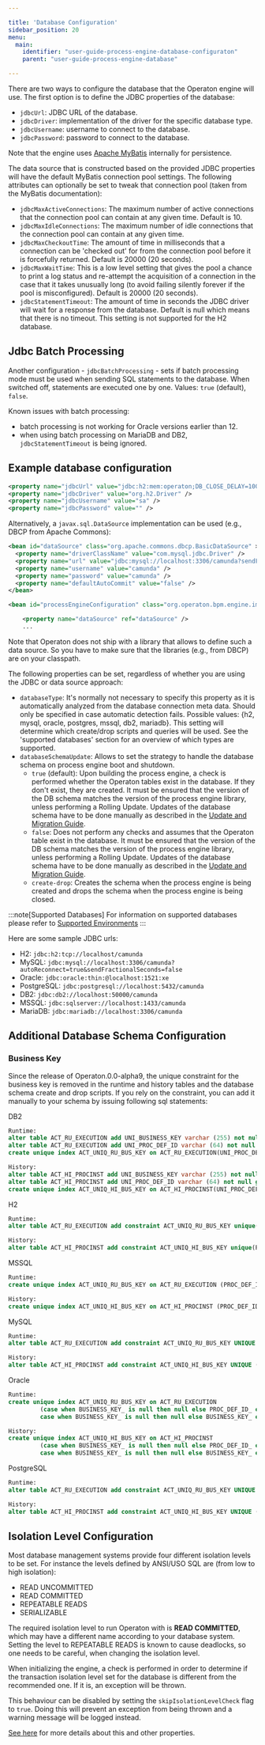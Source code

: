 ```yaml
---

title: 'Database Configuration'
sidebar_position: 20
menu:
  main:
    identifier: "user-guide-process-engine-database-configuraton"
    parent: "user-guide-process-engine-database"

---
```


There are two ways to configure the database that the Operaton engine will use. The first option is to define the JDBC properties of the database:

* `jdbcUrl`: JDBC URL of the database.
* `jdbcDriver`: implementation of the driver for the specific database type.
* `jdbcUsername`: username to connect to the database.
* `jdbcPassword`: password to connect to the database.

Note that the engine uses [Apache MyBatis](http://www.mybatis.org/) internally for persistence.

The data source that is constructed based on the provided JDBC properties will have the default MyBatis connection pool settings. The following attributes can optionally be set to tweak that connection pool (taken from the MyBatis documentation):

* `jdbcMaxActiveConnections`: The maximum number of active connections that the connection pool can contain at any given time. Default is 10.
* `jdbcMaxIdleConnections`: The maximum number of idle connections that the connection pool can contain at any given time.
* `jdbcMaxCheckoutTime`: The amount of time in milliseconds that a connection can be 'checked out' for from the connection pool before it is forcefully returned. Default is 20000 (20 seconds).
* `jdbcMaxWaitTime`: This is a low level setting that gives the pool a chance to print a log status and re-attempt the acquisition of a connection in the case that it takes unusually long (to avoid failing silently forever if the pool is misconfigured). Default is 20000 (20 seconds).
* `jdbcStatementTimeout`: The amount of time in seconds the JDBC driver will wait for a response from the database. Default is null which means that there is no timeout. This setting is not supported for the H2 database.


## Jdbc Batch Processing

<a name="jdbcBatchProcessing"></a>Another configuration - `jdbcBatchProcessing` - sets if batch processing mode must be used when sending SQL statements to the database. When switched off, statements are executed one by one.
Values: `true` (default), `false`.

Known issues with batch processing:

* batch processing is not working for Oracle versions earlier than 12.
* when using batch processing on MariaDB and DB2, `jdbcStatementTimeout` is being ignored.


## Example database configuration

```xml
<property name="jdbcUrl" value="jdbc:h2:mem:operaton;DB_CLOSE_DELAY=1000" />
<property name="jdbcDriver" value="org.h2.Driver" />
<property name="jdbcUsername" value="sa" />
<property name="jdbcPassword" value="" />
```

Alternatively, a `javax.sql.DataSource` implementation can be used (e.g., DBCP from Apache Commons):

```xml
<bean id="dataSource" class="org.apache.commons.dbcp.BasicDataSource" >
  <property name="driverClassName" value="com.mysql.jdbc.Driver" />
  <property name="url" value="jdbc:mysql://localhost:3306/camunda?sendFractionalSeconds=false" />
  <property name="username" value="camunda" />
  <property name="password" value="camunda" />
  <property name="defaultAutoCommit" value="false" />
</bean>

<bean id="processEngineConfiguration" class="org.operaton.bpm.engine.impl.cfg.StandaloneProcessEngineConfiguration">

    <property name="dataSource" ref="dataSource" />
    ...
```

Note that Operaton does not ship with a library that allows to define such a data source. So you have to make sure that the libraries (e.g., from DBCP) are on your classpath.

The following properties can be set, regardless of whether you are using the JDBC or data source approach:

* `databaseType`: It's normally not necessary to specify this property as it is automatically analyzed from the database connection meta data. Should only be specified in case automatic detection fails. Possible values: \{h2, mysql, oracle, postgres, mssql, db2, mariadb\}. This setting will determine which create/drop scripts and queries will be used. See the 'supported databases' section for an overview of which types are supported.
* `databaseSchemaUpdate`: Allows to set the strategy to handle the database schema on process engine boot and shutdown.
  * `true` (default): Upon building the process engine, a check is performed whether the Operaton tables exist in the database. If they don't exist, they are created. It must be ensured that the version of the DB schema matches the version of the process engine library, unless performing a Rolling Update. Updates of the database schema have to be done manually as described in the [Update and Migration Guide](../../../update/index.md).
  * `false`: Does not perform any checks and assumes that the Operaton table exist in the database. It must be ensured that the version of the DB schema matches the version of the process engine library, unless performing a Rolling Update. Updates of the database schema have to be done manually as described in the [Update and Migration Guide](../../../update/index.md).
  * `create-drop`: Creates the schema when the process engine is being created and drops the schema when the process engine is being closed.

:::note[Supported Databases]
  For information on supported databases please refer to [Supported Environments](../../../introduction/supported-environments.md#databases)
:::

Here are some sample JDBC urls:

* H2: ```jdbc:h2:tcp://localhost/camunda```
* MySQL: ```jdbc:mysql://localhost:3306/camunda?autoReconnect=true&sendFractionalSeconds=false```
* Oracle: ```jdbc:oracle:thin:@localhost:1521:xe```
* PostgreSQL: ```jdbc:postgresql://localhost:5432/camunda```
* DB2: ```jdbc:db2://localhost:50000/camunda```
* MSSQL: ```jdbc:sqlserver://localhost:1433/camunda```
* MariaDB: ```jdbc:mariadb://localhost:3306/camunda```


## Additional Database Schema Configuration

### Business Key

Since the release of Operaton.0.0-alpha9, the unique constraint for the business key is removed in the runtime and history tables and the database schema create and drop scripts.
If you rely on the constraint, you can add it manually to your schema by issuing following sql statements:

DB2

```sql
Runtime:
alter table ACT_RU_EXECUTION add UNI_BUSINESS_KEY varchar (255) not null generated always as (case when "BUSINESS_KEY_" is null then "ID_" else "BUSINESS_KEY_" end);
alter table ACT_RU_EXECUTION add UNI_PROC_DEF_ID varchar (64) not null generated always as (case when "PROC_DEF_ID_" is null then "ID_" else "PROC_DEF_ID_" end);
create unique index ACT_UNIQ_RU_BUS_KEY on ACT_RU_EXECUTION(UNI_PROC_DEF_ID, UNI_BUSINESS_KEY);

History:
alter table ACT_HI_PROCINST add UNI_BUSINESS_KEY varchar (255) not null generated always as (case when "BUSINESS_KEY_" is null then "ID_" else "BUSINESS_KEY_" end);
alter table ACT_HI_PROCINST add UNI_PROC_DEF_ID varchar (64) not null generated always as (case when "PROC_DEF_ID_" is null then "ID_" else "PROC_DEF_ID_" end);
create unique index ACT_UNIQ_HI_BUS_KEY on ACT_HI_PROCINST(UNI_PROC_DEF_ID, UNI_BUSINESS_KEY);
```

H2

```sql
Runtime:
alter table ACT_RU_EXECUTION add constraint ACT_UNIQ_RU_BUS_KEY unique(PROC_DEF_ID_, BUSINESS_KEY_);

History:
alter table ACT_HI_PROCINST add constraint ACT_UNIQ_HI_BUS_KEY unique(PROC_DEF_ID_, BUSINESS_KEY_);
```

MSSQL

```sql
Runtime:
create unique index ACT_UNIQ_RU_BUS_KEY on ACT_RU_EXECUTION (PROC_DEF_ID_, BUSINESS_KEY_) where BUSINESS_KEY_ is not null;

History:
create unique index ACT_UNIQ_HI_BUS_KEY on ACT_HI_PROCINST (PROC_DEF_ID_, BUSINESS_KEY_) where BUSINESS_KEY_ is not null;
```

MySQL

```sql
Runtime:
alter table ACT_RU_EXECUTION add constraint ACT_UNIQ_RU_BUS_KEY UNIQUE (PROC_DEF_ID_, BUSINESS_KEY_);

History:
alter table ACT_HI_PROCINST add constraint ACT_UNIQ_HI_BUS_KEY UNIQUE (PROC_DEF_ID_, BUSINESS_KEY_);
```

Oracle

```sql
Runtime:
create unique index ACT_UNIQ_RU_BUS_KEY on ACT_RU_EXECUTION
         (case when BUSINESS_KEY_ is null then null else PROC_DEF_ID_ end,
         case when BUSINESS_KEY_ is null then null else BUSINESS_KEY_ end);

History:
create unique index ACT_UNIQ_HI_BUS_KEY on ACT_HI_PROCINST
         (case when BUSINESS_KEY_ is null then null else PROC_DEF_ID_ end,
         case when BUSINESS_KEY_ is null then null else BUSINESS_KEY_ end);
```

PostgreSQL

```sql
Runtime:
alter table ACT_RU_EXECUTION add constraint ACT_UNIQ_RU_BUS_KEY UNIQUE (PROC_DEF_ID_, BUSINESS_KEY_);

History:
alter table ACT_HI_PROCINST add constraint ACT_UNIQ_HI_BUS_KEY UNIQUE (PROC_DEF_ID_, BUSINESS_KEY_);
```

## Isolation Level Configuration

Most database management systems provide four different isolation levels to be set. For instance the levels defined by ANSI/USO SQL are (from low to high isolation):

* READ UNCOMMITTED
* READ COMMITTED
* REPEATABLE READS
* SERIALIZABLE

The required isolation level to run Operaton with is **READ COMMITTED**, which may have a different name according to your database system. Setting the level to REPEATABLE READS is known to cause deadlocks, so one needs to be careful, when changing the isolation level.

When initializing the engine, a check is performed in order to determine if the transaction isolation level set for the database is different from the recommended one. If it is, an exception will be thrown.

This behaviour can be disabled by setting the `skipIsolationLevelCheck` flag to `true`. Doing this will prevent an exception from being thrown and a warning message will be logged instead.

[See here](../../../reference/deployment-descriptors/tags/process-engine.md#configuration-properties) for more details about this and other properties.
